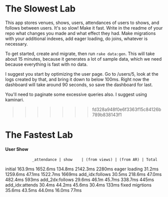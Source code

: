 # The Slowest Lab

This app stores venues, shows, users, attendances of users to shows, and follows between users.  It's so slow!  Make it fast.  Write in the readme of your repo what changes you made and what effect they had.  Make migrations with your additional indexes, add eager loading, do joins, whatever is necessary.

To get started, create and migrate, then run `rake data:gen`.  This will take about 15 minutes, because it generates a lot of sample data, which we need because everything is fast with no data.

I suggest you start by optimizing the user page.  Go to /users/5, look at the logs created by that, and bring it down to below 100ms.  Right now the dashboard will take around 90 seconds, so save the dashboard for last.

You'll need to paginate some excessive queries also.  I suggest using kaminari.
>>>>>>> fd328a948f0e6f3363f15c84126b789b838143f1


# The Fastest Lab

#### User Show
                _attendance | show    | (from views) | (from AR) | Total

initial         163.9ms      1652.6ms    134.8ms       2142.3ms    2280ms
eager loading   31.2ms       1259.6ms    47.1ms        1522.7ms    1669ms
add_idx:follows 30.5ms       218.6ms     47.0ms        482.4ms     593ms
add_2dx:follows 29.6ms       46.1m       45.7ms        338.7ms     445ms
add_idx:attends 30.4ms       44.2ms      45.6ms        30.4ms      133ms
fixed migrtions 35.6ms       43.5ms      44.0ms        16.0ms      77ms
